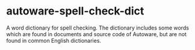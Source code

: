 # autoware-spell-check-dict

A word dictionary for spell checking. The dictionary includes some words which are found in documents and source code of Autoware, but are not found in common English dictionaries.
